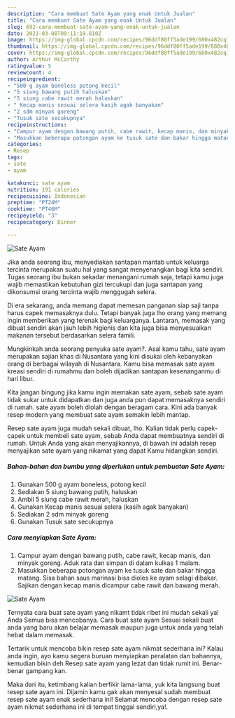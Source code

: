 ```yaml
---
description: "Cara membuat Sate Ayam yang enak Untuk Jualan"
title: "Cara membuat Sate Ayam yang enak Untuk Jualan"
slug: 692-cara-membuat-sate-ayam-yang-enak-untuk-jualan
date: 2021-03-08T09:11:19.810Z
image: https://img-global.cpcdn.com/recipes/96ddf80ff5ade199/680x482cq70/sate-ayam-foto-resep-utama.jpg
thumbnail: https://img-global.cpcdn.com/recipes/96ddf80ff5ade199/680x482cq70/sate-ayam-foto-resep-utama.jpg
cover: https://img-global.cpcdn.com/recipes/96ddf80ff5ade199/680x482cq70/sate-ayam-foto-resep-utama.jpg
author: Arthur McCarthy
ratingvalue: 5
reviewcount: 4
recipeingredient:
- "500 g ayam boneless potong kecil"
- "5 siung bawang putih haluskan"
- "5 siung cabe rawit merah haluskan"
- " Kecap manis sesuai selera kasih agak banyakan"
- "2 sdm minyak goreng"
- "Tusuk sate secukupnya"
recipeinstructions:
- "Campur ayam dengan bawang putih, cabe rawit, kecap manis, dan minyak goreng. Aduk rata dan simpan di dalam kulkas 1 malam."
- "Masukkan beberapa potongan ayam ke tusuk sate dan bakar hingga matang. Sisa bahan saus marinasi bisa dioles ke ayam selagi dibakar. Sajikan dengan kecap manis dicampur cabe rawit dan bawang merah."
categories:
- Resep
tags:
- sate
- ayam

katakunci: sate ayam 
nutrition: 191 calories
recipecuisine: Indonesian
preptime: "PT24M"
cooktime: "PT46M"
recipeyield: "3"
recipecategory: Dinner

---
```



![Sate Ayam](https://img-global.cpcdn.com/recipes/96ddf80ff5ade199/680x482cq70/sate-ayam-foto-resep-utama.jpg)

Jika anda seorang ibu, menyediakan santapan mantab untuk keluarga tercinta merupakan suatu hal yang sangat menyenangkan bagi kita sendiri. Tugas seorang ibu bukan sekadar menangani rumah saja, tetapi kamu juga wajib memastikan kebutuhan gizi tercukupi dan juga santapan yang dikonsumsi orang tercinta wajib menggugah selera.

Di era  sekarang, anda memang dapat memesan panganan siap saji tanpa harus capek memasaknya dulu. Tetapi banyak juga lho orang yang memang ingin memberikan yang terenak bagi keluarganya. Lantaran, memasak yang dibuat sendiri akan jauh lebih higienis dan kita juga bisa menyesuaikan makanan tersebut berdasarkan selera famili. 



Mungkinkah anda seorang penyuka sate ayam?. Asal kamu tahu, sate ayam merupakan sajian khas di Nusantara yang kini disukai oleh kebanyakan orang di berbagai wilayah di Nusantara. Kamu bisa memasak sate ayam kreasi sendiri di rumahmu dan boleh dijadikan santapan kesenanganmu di hari libur.

Kita jangan bingung jika kamu ingin memakan sate ayam, sebab sate ayam tidak sukar untuk didapatkan dan juga anda pun dapat memasaknya sendiri di rumah. sate ayam boleh diolah dengan beragam cara. Kini ada banyak resep modern yang membuat sate ayam semakin lebih mantap.

Resep sate ayam juga mudah sekali dibuat, lho. Kalian tidak perlu capek-capek untuk membeli sate ayam, sebab Anda dapat membuatnya sendiri di rumah. Untuk Anda yang akan menyajikannya, di bawah ini adalah resep menyajikan sate ayam yang nikamat yang dapat Kamu hidangkan sendiri.

<!--inarticleads1-->

##### Bahan-bahan dan bumbu yang diperlukan untuk pembuatan Sate Ayam:

1. Gunakan 500 g ayam boneless, potong kecil
1. Sediakan 5 siung bawang putih, haluskan
1. Ambil 5 siung cabe rawit merah, haluskan
1. Gunakan  Kecap manis sesuai selera (kasih agak banyakan)
1. Sediakan 2 sdm minyak goreng
1. Gunakan Tusuk sate secukupnya




<!--inarticleads2-->

##### Cara menyiapkan Sate Ayam:

1. Campur ayam dengan bawang putih, cabe rawit, kecap manis, dan minyak goreng. Aduk rata dan simpan di dalam kulkas 1 malam.
1. Masukkan beberapa potongan ayam ke tusuk sate dan bakar hingga matang. Sisa bahan saus marinasi bisa dioles ke ayam selagi dibakar. Sajikan dengan kecap manis dicampur cabe rawit dan bawang merah.
<img src="https://img-global.cpcdn.com/steps/5625d0ea8159be2e/160x128cq70/sate-ayam-langkah-memasak-2-foto.jpg" alt="Sate Ayam">



Ternyata cara buat sate ayam yang nikamt tidak ribet ini mudah sekali ya! Anda Semua bisa mencobanya. Cara buat sate ayam Sesuai sekali buat anda yang baru akan belajar memasak maupun juga untuk anda yang telah hebat dalam memasak.

Tertarik untuk mencoba bikin resep sate ayam nikmat sederhana ini? Kalau anda ingin, ayo kamu segera buruan menyiapkan peralatan dan bahannya, kemudian bikin deh Resep sate ayam yang lezat dan tidak rumit ini. Benar-benar gampang kan. 

Maka dari itu, ketimbang kalian berfikir lama-lama, yuk kita langsung buat resep sate ayam ini. Dijamin kamu gak akan menyesal sudah membuat resep sate ayam enak sederhana ini! Selamat mencoba dengan resep sate ayam nikmat sederhana ini di tempat tinggal sendiri,ya!.

